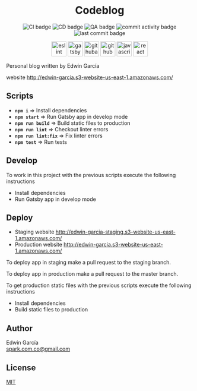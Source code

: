 <h1 align="center">Codeblog</h1>

<p align="center">
  <img src="https://github.com/edwintrumpet/codeblog/workflows/CI/badge.svg" alt="CI badge">
  <img src="https://github.com/edwintrumpet/codeblog/workflows/CD/badge.svg" alt="CD badge">
  <img src="https://github.com/edwintrumpet/codeblog/workflows/QA/badge.svg" alt="QA badge">
  <img src="https://img.shields.io/github/commit-activity/m/edwintrumpet/codeblog?logo=github" alt="commit activity badge">
  <img src="https://img.shields.io/github/last-commit/edwintrumpet/codeblog?logo=github" alt="last commit badge">
</p>

<p align="center">
  <img src="https://d33wubrfki0l68.cloudfront.net/204482ca413433c80cd14fe369e2181dd97a2a40/092e2/assets/img/logo.svg" alt="eslint" width="40" height="40"/>
  <img src="https://simpleicons.org/icons/gatsby.svg" alt="gatsby" width="40" height="40"/>
  <img src="https://simpleicons.org/icons/githubactions.svg" alt="githubactions" width="40" height="40"/>
  <img src="https://devicons.github.io/devicon/devicon.git/icons/github/github-original.svg" alt="github" width="40" height="40"/>
  <img src="https://devicons.github.io/devicon/devicon.git/icons/javascript/javascript-original.svg" alt="javascript" width="40" height="40"/>
  <img src="https://devicons.github.io/devicon/devicon.git/icons/react/react-original.svg" alt="react" width="40" height="40"/>
</p>

Personal blog written by Edwin García

website http://edwin-garcia.s3-website-us-east-1.amazonaws.com/

## Scripts

- **`npm i`** => Install dependencies
- **`npm start`** => Run Gatsby app in develop mode
- **`npm run build`** => Build static files to production
- **`npm run lint`** => Checkout linter errors
- **`npm run lint:fix`** => Fix linter errors
- **`npm test`** => Run tests

## Develop

To work in this project with the previous scripts execute the following instructions

- Install dependencies
- Run Gatsby app in develop mode

## Deploy

- Staging website http://edwin-garcia-staging.s3-website-us-east-1.amazonaws.com/
- Production website http://edwin-garcia.s3-website-us-east-1.amazonaws.com/

To deploy app in staging make a pull request to the staging branch.

To deploy app in production make a pull request to the master branch.

To get production static files with the previous scripts execute the following instructions

- Install dependencies
- Build static files to production

## Author

Edwin García  
spark.com.co@gmail.com

## License

[MIT](./LICENSE)
